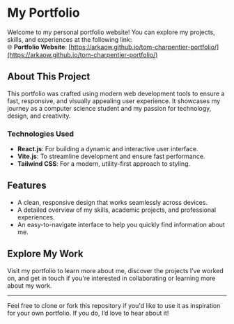 # My Portfolio

Welcome to my personal portfolio website! You can explore my projects, skills, and experiences at the following link:  
🌐 **Portfolio Website**: [https://arkaow.github.io/tom-charpentier-portfolio/](https://arkaow.github.io/tom-charpentier-portfolio/)

## About This Project

This portfolio was crafted using modern web development tools to ensure a fast, responsive, and visually appealing user experience. It showcases my journey as a computer science student and my passion for technology, design, and creativity.

### Technologies Used

- **React.js**: For building a dynamic and interactive user interface.
- **Vite.js**: To streamline development and ensure fast performance.
- **Tailwind CSS**: For a modern, utility-first approach to styling.

## Features

- A clean, responsive design that works seamlessly across devices.
- A detailed overview of my skills, academic projects, and professional experiences.
- An easy-to-navigate interface to help you quickly find information about me.

## Explore My Work

Visit my portfolio to learn more about me, discover the projects I’ve worked on, and get in touch if you're interested in collaborating or learning more about my work.  

---
Feel free to clone or fork this repository if you'd like to use it as inspiration for your own portfolio. If you do, I’d love to hear about it!

